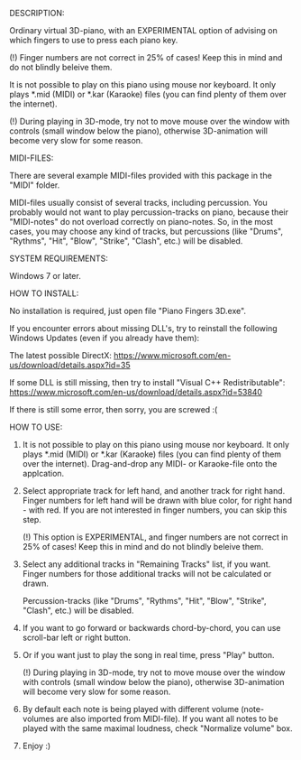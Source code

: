 DESCRIPTION:

Ordinary virtual 3D-piano, with an EXPERIMENTAL option of advising on which fingers to use to press each piano key.

(!) Finger numbers are not correct in 25% of cases!  Keep this in mind and do not blindly beleive them.

It is not possible to play on this piano using mouse nor keyboard.  It only plays *.mid (MIDI) or *.kar (Karaoke) files (you can find plenty of them over the internet).

(!) During playing in 3D-mode, try not to move mouse over the window with controls (small window below the piano), otherwise 3D-animation will become very slow for some reason.


MIDI-FILES:

There are several example MIDI-files provided with this package in the "MIDI" folder.

MIDI-files usually consist of several tracks, including percussion.  You probably would not want to play percussion-tracks on piano, because their "MIDI-notes" do not overload correctly on piano-notes.  So, in the most cases, you may choose any kind of tracks, but percussions (like "Drums", "Rythms", "Hit", "Blow", "Strike", "Clash", etc.) will be disabled.


SYSTEM REQUIREMENTS:

Windows 7 or later.


HOW TO INSTALL:

No installation is required, just open file "Piano Fingers 3D.exe".

If you encounter errors about missing DLL's, try to reinstall the following Windows Updates (even if you already have them):

The latest possible DirectX: https://www.microsoft.com/en-us/download/details.aspx?id=35

If some DLL is still missing, then try to install "Visual C++ Redistributable": https://www.microsoft.com/en-us/download/details.aspx?id=53840

If there is still some error, then sorry, you are screwed :(


HOW TO USE:

1. It is not possible to play on this piano using mouse nor keyboard.  It only plays *.mid (MIDI) or *.kar (Karaoke) files (you can find plenty of them over the internet). Drag-and-drop any MIDI- or Karaoke-file onto the applcation.

2. Select appropriate track for left hand, and another track for right hand.  Finger numbers for left hand will be drawn with blue color, for right hand - with red.  If you are not interested in finger numbers, you can skip this step.

   (!) This option is EXPERIMENTAL, and finger numbers are not correct in 25% of cases!  Keep this in mind and do not blindly beleive them.

3. Select any additional tracks in "Remaining Tracks" list, if you want.  Finger numbers for those additional tracks will not be calculated or drawn.

   Percussion-tracks (like "Drums", "Rythms", "Hit", "Blow", "Strike", "Clash", etc.) will be disabled.

4. If you want to go forward or backwards chord-by-chord, you can use scroll-bar left or right button.

5. Or if you want just to play the song in real time, press "Play" button.

   (!) During playing in 3D-mode, try not to move mouse over the window with controls (small window below the piano), otherwise 3D-animation will become very slow for some reason.

6. By default each note is being played with different volume (note-volumes are also imported from MIDI-file).  If you want all notes to be played with the same maximal loudness, check "Normalize volume" box.

7. Enjoy :)